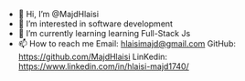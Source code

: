 - 👋 Hi, I’m @MajdHlaisi
- 👀 I’m interested in software development
- 🌱 I’m currently learning learning Full-Stack Js
- 📫 How to reach me Email: hlaisimajd@gmail.com   GitHub: https://github.com/MajdHlaisi   LinKedin: https://www.linkedin.com/in/hlaisi-majd1740/
  
